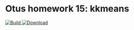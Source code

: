 ﻿# Otus homework 15: kkmeans
[ ![Build](https://travis-ci.org/PetrLjutik/kkmeans.svg?branch=master) ](https://travis-ci.org/PetrLjutik/kkmeans)
[ ![Download](https://api.bintray.com/packages/petrljutik/kkmeans/kkmeans/images/download.svg) ](https://bintray.com/petrljutik/kkmeans/kkmeans/#files)
